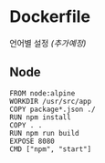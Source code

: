# Dockerfile
언어별 설정 *(추가예정)*

## Node
```docker
FROM node:alpine
WORKDIR /usr/src/app
COPY package*.json ./
RUN npm install
COPY . .
RUN npm run build
EXPOSE 8080
CMD ["npm", "start"]
```
